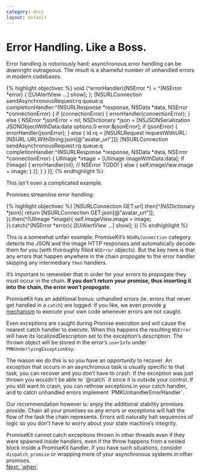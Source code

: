 ```yaml
---
category: docs
layout: default
---
```


# Error Handling. Like a Boss.

Error handling is notoriously hard; asynchronous error handling can be downright outrageous. The result is a shameful number of unhandled errors in modern codebases.

{% highlight objectivec %}
void (^errorHandler)(NSError *) = ^(NSError *error) {
    [[UIAlertView …] show];
};
[NSURLConnection sendAsynchronousRequest:rq queue:q completionHandler:^(NSURLResponse *response, NSData *data, NSError *connectionError) {
    if (connectionError) {
        errorHandler(connectionError);
    } else {
        NSError *jsonError = nil;
        NSDictionary *json = [NSJSONSerialization JSONObjectWithData:data options:0 error:&jsonError];
        if (jsonError) {
            errorHandler(jsonError);
        } else {
            id rq = [NSURLRequest requestWithURL:[NSURL URLWithString:json[@"avatar_url"]]];
            [NSURLConnection sendAsynchronousRequest:rq queue:q completionHandler:^(NSURLResponse *response, NSData *data, NSError *connectionError) {
                UIImage *image = [UIImage imageWithData:data];
                if (!image) {
                    errorHandler(nil); // NSError TODO!
                } else {
                    self.imageView.image = image;
                }
            }];
        }
    }
}];
{% endhighlight %}

This isn't even a complicated example.

Promises streamline error handling:

{% highlight objectivec %}
[NSURLConnection GET:url].then(^(NSDictionary *json){
    return [NSURLConnection GET:json[@"avatar_url"]];
}).then(^(UIImage *image){
    self.imageView.image = image;
}).catch(^(NSError *error){
    [[UIAlertView …] show];
})
{% endhighlight %}

This is a somewhat unfair example: PromiseKit’s `NSURLConnection` category detects the JSON and the image HTTP responses and automatically decode them for you (with thoroughly filled `NSError` objects). But the key here is that any errors that happen anywhere in the chain propogate to the error handler skipping any intermediary `then` handlers.

It’s important to remember that in order for your errors to propogate they must occur in the chain. **If you don’t return your promise, thus inserting it into the chain, the error won’t propogate**.

PromiseKit has an additional bonus: unhandled errors (ie. errors that never get handled in a `catch`) are logged. If you like, we even provide [a mechanism][ueh] to execute your own code whenever errors are not caught.

<aside><p>Even exceptions are caught during Promise execution and will cause the nearest catch handler to execute. When this happens the resulting <code>NSError</code> will have its localizedDescription set to the exception’s description. The thrown object will be stored in the error’s <code>userInfo</code> under <code>PMKUnderlyingExceptionKey</code>.

<p>The reason we do this is so you have an opportunity to recover. An exception that occurs in an asynchronous task is usually specific to that task, you can recover and you don’t have to crash. If the exception was just thrown you wouldn't be able to `@catch` it since it is outside your control. If you still want to crash, you can rethrow exceptions in your catch handler, and to catch unhandled errors implement `PMKUnhandlerErrorHandler`.

<p>Our recommendation however is: enjoy the additional stability promises provide. Chain all your promises so any errors or exceptions will halt the flow of the task the chain represents. Errors will naturally halt sequences of logic so you don't have to worry about your state machine’s integrity.</p>
</aside>

<aside>PromiseKit cannot catch exceptions thrown in other threads even if they were spawned inside handlers, even if the throw happens from a nested block inside a PromiseKit handler. If you have such situations, consider <code>dispatch_promise</code> or wrapping more of your asynchronous systems in other promises.</aside>

<div><a class="pagination" href="/when">Next: `when`</a></div>

[ueh]: https://github.com/mxcl/PromiseKit/blob/master/objc/PromiseKit/Promise.h#L140-L146